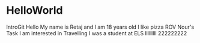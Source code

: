 # HelloWorld
IntroGit
Hello My name is Retaj and I am 18 years old
I like pizza
ROV
Nour's Task
I am interested in Travelling
I was a student at ELS
lllllllll
222222222
